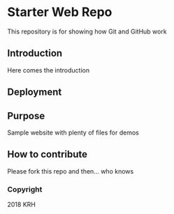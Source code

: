 # Starter Web Repo

This repository is for showing how Git and GitHub work

## Introduction

Here comes the introduction

## Deployment

## Purpose

Sample website with plenty of files for demos

## How to contribute

Please fork this repo and then... who knows

### Copyright

2018 KRH
